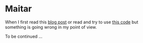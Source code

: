 # Maitar

When I first read this [blog post](https://varkor.github.io/blog/2019/03/28/idiomatic-monads-in-rust.html)
or read and try to use [this code](https://github.com/cando/Algar) but something is going wrong in my point of view.

To be continued ...

